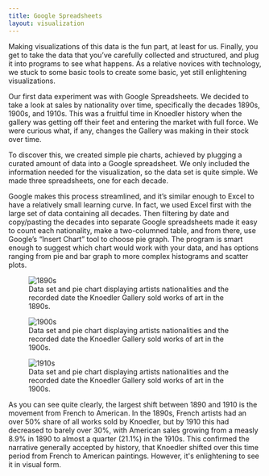 ```yaml
---
title: Google Spreadsheets
layout: visualization
---
```

Making visualizations of this data is the fun part, at least for us. Finally, you get to take the data that you’ve carefully collected and structured, and plug it into programs to see what happens. As a relative novices with technology, we stuck to some basic tools to create some basic, yet still enlightening visualizations.

Our first data experiment was with Google Spreadsheets. We decided to take a look at sales by nationality over time, specifically the decades 1890s, 1900s, and 1910s. This was a fruitful time in Knoedler history when the gallery was getting off their feet and entering the market with full force. We were curious what, if any, changes the Gallery was making in their stock over time.

To discover this, we created simple pie charts, achieved by plugging a curated amount of data into a Google spreadsheet. We only included the information needed for the visualization, so the data set is quite simple. We made three spreadsheets, one for each decade.

Google makes this process streamlined, and it’s similar enough to Excel to have a relatively small learning curve. In fact, we used Excel first with the large set of data containing all decades. Then filtering by date and copy/pasting the decades into separate Google spreadsheets made it easy to count each nationality, make a two-columned table, and from there, use Google’s “Insert Chart” tool to choose pie graph. The program is smart enough to suggest which chart would work with your data, and has options ranging from pie and bar graph to more complex histograms and scatter plots.

<figure class="figure figure-center">
<img src="http://i.imgur.com/NlkIf5i.jpg" title="1890s">
<figcaption>Data set and pie chart displaying artists nationalities and the recorded date the Knoedler Gallery sold works of art in the 1890s. </figcaption>
</figure>

<figure class="figure figure-center">
<img src="http://i.imgur.com/lQx5Ow2.jpg" title="1900s">
<figcaption>Data set and pie chart displaying artists nationalities and the recorded date the Knoedler Gallery sold works of art in the 1900s. </figcaption>
</figure>

<figure class="figure figure-center">
<img src="http://i.imgur.com/eAUm0Ah.jpg" title="1910s">
<figcaption>Data set and pie chart displaying artists nationalities and the recorded date the Knoedler Gallery sold works of art in the 1900s.</figcaption>
</figure>



As you can see quite clearly, the largest shift between 1890 and 1910 is the movement from French to American. In the 1890s, French artists had an over 50% share of all works sold by Knoedler, but by 1910 this had decreased to barely over 30%, with American sales growing from a measly 8.9% in 1890 to almost a quarter (21.1%) in the 1910s. This confirmed the narrative generally accepted by history, that Knoedler shifted over this time period from French to American paintings. However, it's enlightening to see it in visual form.